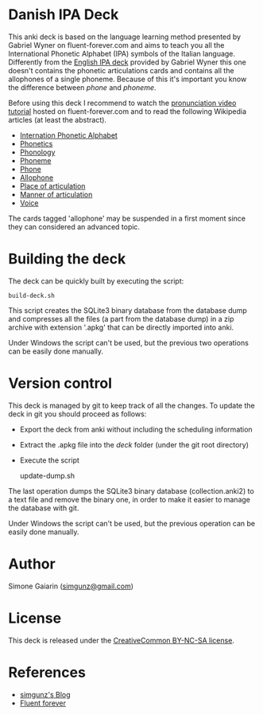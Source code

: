 Danish IPA Deck
===============

This anki deck is based on the language learning method presented by Gabriel Wyner on fluent-forever.com and
aims to teach you all the International Phonetic Alphabet (IPA) symbols of the Italian language. Differently
from the [English IPA deck](https://fluent-forever.com/ipa-anki-deck/) provided by Gabriel Wyner this one doesn't
contains the phonetic articulations cards and contains all the allophones of a single phoneme. Because of this
it's important you know the difference between _phone_ and _phoneme_.

Before using this deck I recommend to watch the [pronunciation video tutorial](https://fluent-forever.com/chapter3/)
hosted on fluent-forever.com and to read the following Wikipedia articles (at least the abstract).

* [Internation Phonetic Alphabet](http://en.wikipedia.org/wiki/International_Phonetic_Alphabet)
* [Phonetics](http://en.wikipedia.org/wiki/Phonetics)
* [Phonology](http://en.wikipedia.org/wiki/Phonology)
* [Phoneme](http://en.wikipedia.org/wiki/Phoneme)
* [Phone](http://en.wikipedia.org/wiki/Phone_(phonetics))
* [Allophone](http://en.wikipedia.org/wiki/Allophone)
* [Place of articulation](http://en.wikipedia.org/wiki/Place_of_articulation)
* [Manner of articulation](http://en.wikipedia.org/wiki/Manner_of_articulation)
* [Voice](http://en.wikipedia.org/wiki/Voice_(phonetics))

The cards tagged 'allophone' may be suspended in a first moment since they can considered an advanced topic.

Building the deck
=================

The deck can be quickly built by executing the script:

    build-deck.sh

This script creates the SQLite3 binary database from the database dump and compresses all the files (a part from
the database dump) in a zip archive with extension '.apkg' that can be directly imported into anki.

Under Windows the script can't be used, but the previous two operations can be easily done manually.

Version control
===============

This deck is managed by git to keep track of all the changes. To update the deck in git you should proceed as follows:

* Export the deck from anki without including the scheduling information
* Extract the .apkg file into the _deck_ folder (under the git root directory)
* Execute the script

    update-dump.sh

The last operation dumps the SQLite3 binary database (collection.anki2) to a text file and remove the binary one,
in order to make it easier to manage the database with git.

Under Windows the script can't be used, but the previous operation can be easily done manually.

Author
======

Simone Gaiarin (simgunz@gmail.com)

License
=======

This deck is released under the [CreativeCommon BY-NC-SA license](https://creativecommons.org/licenses/by-nc-sa/4.0/legalcode).

References
==========

- [simgunz's Blog](http://simgunz.org/projects)
- [Fluent forever](http://fluent-forever.com)
